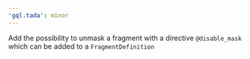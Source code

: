 ```yaml
---
'gql.tada': minor
---
```


Add the possibility to unmask a fragment with a directive `@disable_mask` which can be
added to a `FragmentDefinition`

